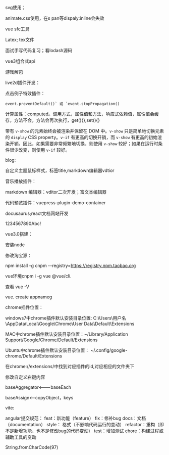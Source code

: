 svg使用；

animate.css使用，在s pan等dispaly:inline会失效



vue sfc工具



Latex; tex文件

面试手写代码复习；看lodash源码

vue3组合式api

游戏解包



live2d插件开发：



点击例子特效插件：

```
event.preventDefault()` 或 `event.stopPropagation()
```

计算属性：computed。调用方式，属性值和方法，响应式依赖值，属性值会缓存，方法不会，方法会再次执行，get(){},set(){}



带有 `v-show` 的元素始终会被渲染并保留在 DOM 中。`v-show` 只是简单地切换元素的 `display` CSS property。`v-if` 有更高的切换开销，而 `v-show` 有更高的初始渲染开销。因此，如果需要非常频繁地切换，则使用 `v-show` 较好；如果在运行时条件很少改变，则使用 `v-if` 较好。





blog:

自定义主题鼠标样式，标签title,markdown编辑器vdtior

音乐播放插件：

markdown 编辑器：vditor二次开发；富文本编辑器



代码预览插件：vuepress-plugin-demo-container



docusaurus;react文档网站开发



1234567890Abc!

vue3.0搭建：

安装node

修改淘宝源：

npm install -g cnpm --registry=https://registry.npm.taobao.org

vue环境cnpm i -g vue @vue/cli.  

查看 vue -V

vue. create appnameg











chrome插件位置：

windows7中chrome插件默认安装目录位置:  C:\Users\用户名\AppData\Local\Google\Chrome\User Data\Default\Extensions


MAC中chrome插件默认安装目录位置：~/Library/Application Support/Google/Chrome/Default/Extensions

Ubuntu中chrome插件默认安装目录位置：   ~/.config/google-chrome/Default/Extensions





在chrome://extensions/中找到对应插件的id,对应相应的文件夹下











修改自定义右键内容



baseAggregator<---baseEach

baseAssign<--copyObject，keys









vite:





angular提交规范：
feat：新功能（feature）
fix：修补bug
docs：文档（documentation）
style： 格式（不影响代码运行的变动）
refactor：重构（即不是新增功能，也不是修改bug的代码变动）
test：增加测试
chore：构建过程或辅助工具的变动







String.fromCharCode(97)





